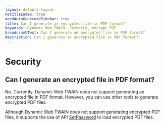 ```yaml
---
layout: default-layout
noTitleIndex: true
needAutoGenerateSidebar: true
title: Can I generate an encrypted file in PDF format?
keywords: Dynamic Web TWAIN, Security, encrypt PDF
breadcrumbText: Can I generate an encrypted file in PDF format?
description: Can I generate an encrypted file in PDF format?
---
```


# Security

## Can I generate an encrypted file in PDF format?

No. Currently, Dynamic Web TWAIN does not support generating an encrypted file in PDF format. However, you can use other tools to generate encrypted PDF files.

Although Dynamic Web TWAIN does not support generating encrypted PDF files, it supports the use of API <a href="https://www.dynamsoft.com/web-twain/docs/info/api/Addon_PDF.html?ver=latest#setpassword" target="_blank">SetPassword</a> to load encrypted PDF files.

